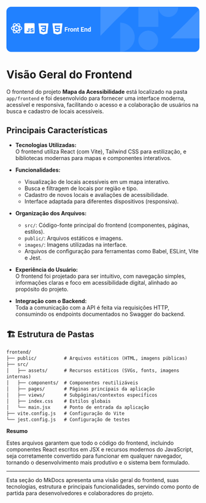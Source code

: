 ![capa front end](../assets/cap_frontend.png)

# Visão Geral do Frontend

O frontend do projeto **Mapa da Acessibilidade** está localizado na pasta `app/frontend` e foi desenvolvido para fornecer uma interface moderna, acessível e responsiva, facilitando o acesso e a colaboração de usuários na busca e cadastro de locais acessíveis.

## Principais Características

- **Tecnologias Utilizadas:**  
  O frontend utiliza React (com Vite), Tailwind CSS para estilização, e bibliotecas modernas para mapas e componentes interativos.

- **Funcionalidades:**  
  - Visualização de locais acessíveis em um mapa interativo.
  - Busca e filtragem de locais por região e tipo.
  - Cadastro de novos locais e avaliações de acessibilidade.
  - Interface adaptada para diferentes dispositivos (responsiva).
 
- **Organização dos Arquivos:**  
  - `src/`: Código-fonte principal do frontend (componentes, páginas, estilos).
  - `public/`: Arquivos estáticos e imagens.
  - `images/`: Imagens utilizadas na interface.
  - Arquivos de configuração para ferramentas como Babel, ESLint, Vite e Jest.

- **Experiência do Usuário:**  
  O frontend foi projetado para ser intuitivo, com navegação simples, informações claras e foco em acessibilidade digital, alinhado ao propósito do projeto.

- **Integração com o Backend:**  
  Toda a comunicação com a API é feita via requisições HTTP, consumindo os endpoints documentados no Swagger do backend.

## 🏗️ Estrutura de Pastas
```plaintext
frontend/
├── public/          # Arquivos estáticos (HTML, imagens públicas)
├── src/
│   ├── assets/      # Recursos estáticos (SVGs, fonts, imagens internas)
│   ├── components/  # Componentes reutilizáveis
│   ├── pages/       # Páginas principais da aplicação
│   ├── views/       # Subpáginas/contextos específicos
│   ├── index.css    # Estilos globais
│   └── main.jsx     # Ponto de entrada da aplicação
├── vite.config.js   # Configuração do Vite
└── jest.config.js   # Configuração de testes
```

**Resumo**

Estes arquivos garantem que todo o código do frontend, incluindo componentes React escritos em JSX e recursos modernos do JavaScript, seja corretamente convertido para funcionar em qualquer navegador, tornando o desenvolvimento mais produtivo e o sistema bem formulado.


---

Esta seção do MkDocs apresenta uma visão geral do frontend, suas tecnologias, estrutura e principais funcionalidades, servindo como ponto de partida para desenvolvedores e colaboradores do projeto.